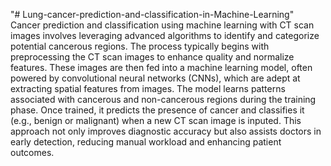"# Lung-cancer-prediction-and-classification-in-Machine-Learning" 
Cancer prediction and classification using machine learning with CT scan images involves leveraging advanced algorithms to identify and categorize potential cancerous regions. The process typically begins with preprocessing the CT scan images to enhance quality and normalize features. These images are then fed into a machine learning model, often powered by convolutional neural networks (CNNs), which are adept at extracting spatial features from images. The model learns patterns associated with cancerous and non-cancerous regions during the training phase. Once trained, it predicts the presence of cancer and classifies it (e.g., benign or malignant) when a new CT scan image is inputed. This approach not only improves diagnostic accuracy but also assists doctors in early detection, reducing manual workload and enhancing patient outcomes.
